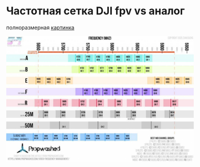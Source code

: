 # Частотная сетка DJI fpv vs аналог
полноразмерная [картинка](https://github.com/benmozes/djifpvrus/blob/master/freq/pics/freqs.jpg?raw=true)

![frequenices](/freq/pics/freqs.jpg?raw=true)

